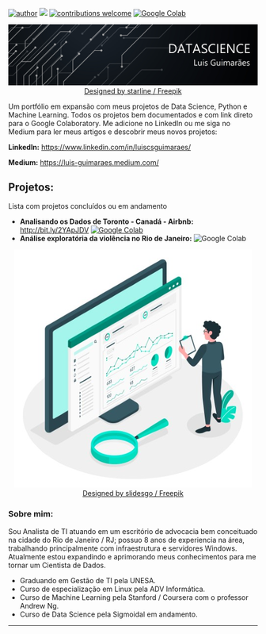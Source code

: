 [![author](https://img.shields.io/badge/Autor-Luis%20Guimar%C3%A3es-lightgrey.svg?style=fla)](https://www.linkedin.com/in/luiscsguimaraes) [![](https://img.shields.io/badge/python-3.7+-blue.svg?style=fla)](https://www.python.org/) [![contributions welcome](https://img.shields.io/badge/contributions-welcome-brightgreen.svg?style=flat)](https://github.com/LuisCSGuimaraes) [![Google Colab](https://img.shields.io/badge/Google-Colab-yellow.svg?style=flat)](https://colab.research.google.com/notebooks/)



<p align="center">
  <img src="banner.jpg" >
  <a href="http://www.freepik.com">Designed by starline / Freepik</a>
</p>

Um portfólio em expansão com meus projetos de Data Science, Python e Machine Learning. Todos os projetos bem documentados e com link direto para o Google Colaboratory.
Me adicione no LinkedIn ou me siga no Medium para ler meus artigos e descobrir meus novos projetos:

**LinkedIn:** https://www.linkedin.com/in/luiscsguimaraes/

**Medium:** https://luis-guimaraes.medium.com/


## Projetos:
Lista com projetos concluídos ou em andamento


* **Analisando os Dados de Toronto - Canadá - Airbnb:** http://bit.ly/2YApJDV [![Google Colab](https://img.shields.io/badge/Andamento-100%25-green.svg?style=flat)](https://github.com/LuisCSGuimaraes/Portifolio/blob/main/Analisando_os_dados_do_Airbnb.ipynb)
*  **Análise exploratória da violência no Rio de Janeiro:** ![Google Colab](https://img.shields.io/badge/Andamento-15%25-blue.svg)


<p align="center">
  <img src="body.jpg" >
  <br>
  <a href="http://www.freepik.com">Designed by slidesgo / Freepik</a>
</p>

### Sobre mim:

Sou Analista de TI atuando em um escritório de advocacia bem conceituado na cidade do Rio de Janeiro / RJ; possuo 8 anos de experiencia na área, trabalhando principalmente com infraestrutura e servidores Windows. Atualmente estou expandindo e aprimorando meus conhecimentos para me tornar um Cientista de Dados.

* Graduando em Gestão de TI pela UNESA.
* Curso de especialização em Linux pela ADV Informática.
* Curso de Machine Learning pela Stanford / Coursera com o professor Andrew Ng.
* Curso de Data Science pela Sigmoidal em andamento.


---



